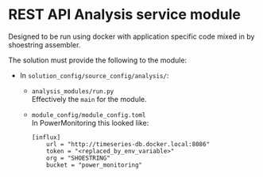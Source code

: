 # REST API Analysis service module

Designed to be run using docker with application specific code mixed in by shoestring assembler.

The solution must provide the following to the module:
- In `solution_config/source_config/analysis/`:
  - `analysis_modules/run.py`  
  Effectively the `main` for the module.

  - `module_config/module_config.toml`  
    In PowerMonitoring this looked like:
<ul><ul>
  
```
[influx]
	url = "http://timeseries-db.docker.local:8086"
	token = "<replaced_by_env_variable>"
	org = "SHOESTRING"	
	bucket = "power_monitoring"
```
</ul></ul>
